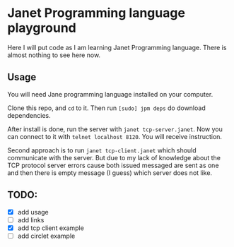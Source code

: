 # Janet Programming language playground

Here I will put code as I am learning Janet 
Programming language. There is almost nothing
to see here now.

## Usage

You will need Jane programming language installed
on your computer.

Clone this repo, and `cd` to it. Then run
`[sudo] jpm deps` do download dependencies.

After install is done, run the server with
`janet tcp-server.janet`. Now you can connect to 
it with `telnet localhost 8120`. You will receive
instruction.

Second approach is to run `janet tcp-client.janet`
which should communicate with the server. But due 
to my lack of knowledge about the TCP 
protocol server errors cause both issued messaged 
are sent as one and then there is empty message 
(I guess) which server does not like.

## TODO:
- [x] add usage
- [ ] add links
- [x] add tcp client example
- [ ] add circlet example
